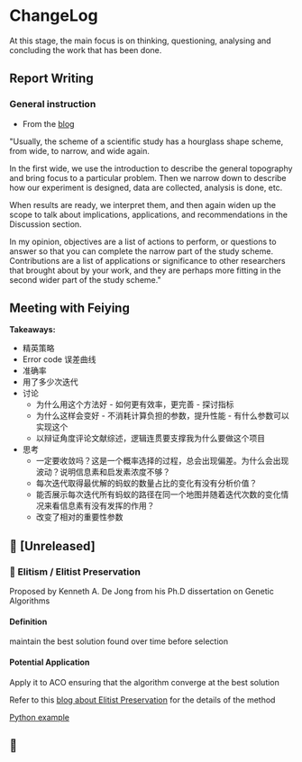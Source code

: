 # ChangeLog

At this stage, the main focus is on thinking, questioning, analysing and concluding the work that has been done.

## Report Writing

### General instruction

* From the [blog](https://academia.stackexchange.com/questions/76843/when-writing-a-paper-whats-the-difference-between-contributions-and-objectives)

"Usually, the scheme of a scientific study has a hourglass shape scheme, from wide, to narrow, and wide again.

In the first wide, we use the introduction to describe the general topography and bring focus to a particular problem. Then we narrow down to describe how our experiment is designed, data are collected, analysis is done, etc.

When results are ready, we interpret them, and then again widen up the scope to talk about implications, applications, and recommendations in the Discussion section.

In my opinion, objectives are a list of actions to perform, or questions to answer so that you can complete the narrow part of the study scheme. Contributions are a list of applications or significance to other researchers that brought about by your work, and they are perhaps more fitting in the second wider part of the study scheme." 


## Meeting with Feiying

**Takeaways:**

* 精英策略
* Error code 误差曲线
* 准确率
* 用了多少次迭代
* 讨论
   * 为什么用这个方法好 - 如何更有效率，更完善 - 探讨指标
   * 为什么这样会变好 - 不消耗计算负担的参数，提升性能 - 有什么参数可以实现这个
   * 以辩证角度评论文献综述，逻辑连贯要支撑我为什么要做这个项目
* 思考
  * 一定要收敛吗？这是一个概率选择的过程，总会出现偏差。为什么会出现波动？说明信息素和启发素浓度不够？
  * 每次迭代取得最优解的蚂蚁的数量占比的变化有没有分析价值？
  * 能否展示每次迭代所有蚂蚁的路径在同一个地图并随着迭代次数的变化情况来看信息素有没有发挥的作用？
  * 改变了相对的重要性参数

## 📍 [Unreleased] 

### 🚩 Elitism / Elitist Preservation

Proposed by Kenneth A. De Jong from his Ph.D dissertation on Genetic Algorithms

#### Definition

maintain the best solution found over time before selection
    
#### Potential Application

Apply it to ACO ensuring that the algorithm converge at the best solution

Refer to this [blog about Elitist Preservation](https://www.cnblogs.com/devilmaycry812839668/p/6445762.html) for the details of the method

[Python example](https://dothinking.github.io/2018-10-27-%E9%81%97%E4%BC%A0%E7%AE%97%E6%B3%95%EF%BC%9A%E6%94%B9%E8%BF%9B%E6%96%B9%E5%90%91%E4%B9%8B%E7%B2%BE%E8%8B%B1%E7%AD%96%E7%95%A5/#:~:text=%E8%87%AA%E9%80%82%E5%BA%94%E7%AD%96%E7%95%A5-,%E7%B2%BE%E8%8B%B1%E4%BF%9D%E7%95%99%E7%AD%96%E7%95%A5,%E4%BF%9D%E7%95%99(Elitist%20Preservation)%20%E7%AD%96%E7%95%A5%E3%80%82)

## 🚩 
